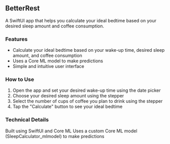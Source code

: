 ## BetterRest

A SwiftUI app that helps you calculate your ideal bedtime based on your desired sleep amount and coffee consumption.

### Features

- Calculate your ideal bedtime based on your wake-up time, desired sleep amount, and coffee consumption
- Uses a Core ML model to make predictions
- Simple and intuitive user interface

### How to Use

1. Open the app and set your desired wake-up time using the date picker
2. Choose your desired sleep amount using the stepper
3. Select the number of cups of coffee you plan to drink using the stepper
4. Tap the "Calculate" button to see your ideal bedtime

### Technical Details

Built using SwiftUI and Core ML
Uses a custom Core ML model (SleepCalculator_mlmodel) to make predictions
